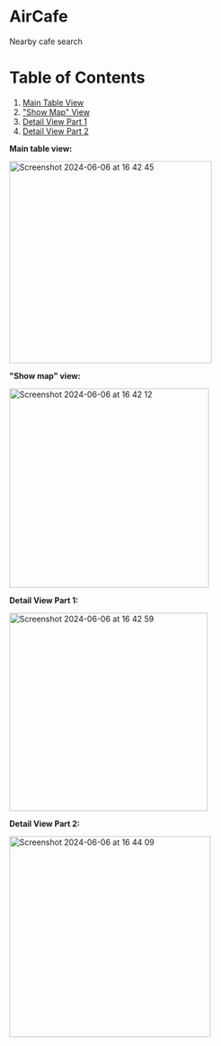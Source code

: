 # AirCafe
Nearby cafe search
# Table of Contents

1. [Main Table View](#main-table-view)
2. ["Show Map" View](#show-map-view)
3. [Detail View Part 1](#detail-view-part-1)
4. [Detail View Part 2](#detail-view-part-2)

**Main table view:**

<img width="360" alt="Screenshot 2024-06-06 at 16 42 45" src="https://github.com/tomirisrakhymzhan/AirCafe/assets/98405994/475e209d-a036-400f-a96c-24110b8d3bf3">

**"Show map" view:**

<img width="355" alt="Screenshot 2024-06-06 at 16 42 12" src="https://github.com/tomirisrakhymzhan/AirCafe/assets/98405994/56aeabfd-ad30-4748-931d-e469261f31a5">

**Detail View Part 1:** 

<img width="353" alt="Screenshot 2024-06-06 at 16 42 59" src="https://github.com/tomirisrakhymzhan/AirCafe/assets/98405994/bfac3c68-8bcb-4d75-a6cf-78c9737954ed">

**Detail View Part 2:**

<img width="358" alt="Screenshot 2024-06-06 at 16 44 09" src="https://github.com/tomirisrakhymzhan/AirCafe/assets/98405994/2726511f-4f4e-4321-857c-5778d4dac43a">

